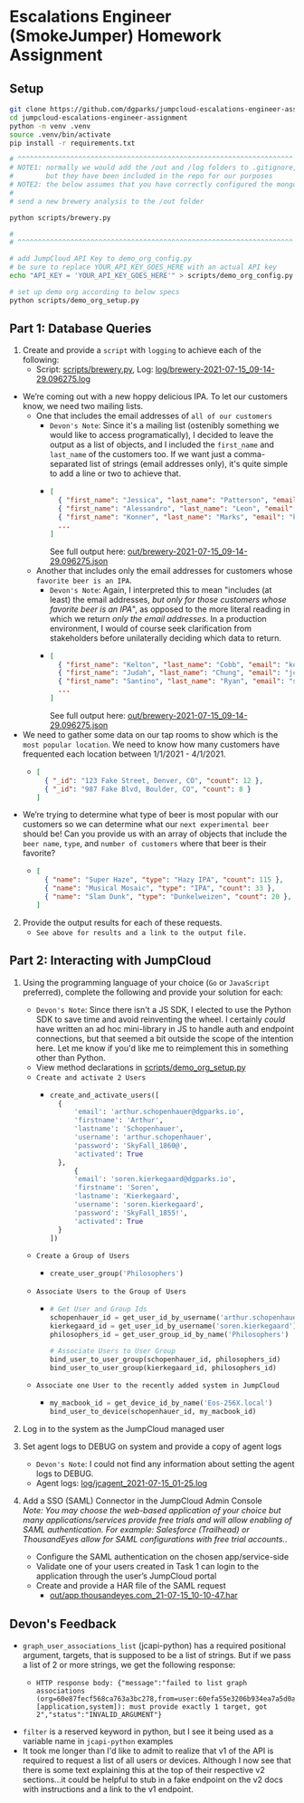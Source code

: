 # Escalations Engineer (SmokeJumper) Homework Assignment

## Setup
```bash
git clone https://github.com/dgparks/jumpcloud-escalations-engineer-assignment.git
cd jumpcloud-escalations-engineer-assignment
python -m venv .venv
source .venv/bin/activate
pip install -r requirements.txt

# ^^^^^^^^^^^^^^^^^^^^^^^^^^^^^^^^^^^^^^^^^^^^^^^^^^^^^^^^^^^^^^^^^^^^
# NOTE1: normally we would add the /out and /log folders to .gitignore,
#        but they have been included in the repo for our purposes
# NOTE2: the below assumes that you have correctly configured the mongodb
#
# send a new brewery analysis to the /out folder

python scripts/brewery.py

#
# ^^^^^^^^^^^^^^^^^^^^^^^^^^^^^^^^^^^^^^^^^^^^^^^^^^^^^^^^^^^^^^^^^^^^

# add JumpCloud API Key to demo_org_config.py
# be sure to replace YOUR_API_KEY_GOES_HERE with an actual API key
echo "API_KEY = 'YOUR_API_KEY_GOES_HERE'" > scripts/demo_org_config.py

# set up demo org according to below specs
python scripts/demo_org_setup.py
```
## Part 1: Database Queries
1. Create and provide a `script` with `logging` to achieve each of the following:
    - Script: [scripts/brewery.py](scripts/brewery.py), Log: [log/brewery-2021-07-15_09-14-29.096275.log](log/brewery-2021-07-15_09-14-29.096275.log)
  - We’re coming out with a new hoppy delicious IPA. To let our customers know, we need two mailing lists.
    - One that includes the email addresses of `all of our customers`
      - `Devon's Note`: Since it's a mailing list (ostenibly something we would like to access programatically), I decided to leave the output as a list of objects, and I included the `first_name` and `last_name` of the customers too. If we want just a comma-separated list of strings (email addresses only), it's quite simple to add a line or two to achieve that.
      - ```json
        [
          { "first_name": "Jessica", "last_name": "Patterson", "email": "jpatterson@notarealemail.com" },
          { "first_name": "Alessandro", "last_name": "Leon", "email": "aleon@notarealemail.com" },
          { "first_name": "Konner", "last_name": "Marks", "email": "kmarks@notarealemail.com" },
          ...
        ]
        ```
          See full output here: [out/brewery-2021-07-15_09-14-29.096275.json](out/brewery-2021-07-15_09-14-29.096275.json)
    - Another that includes only the email addresses for customers whose `favorite beer is an IPA`.
      - `Devon's Note`: Again, I interpreted this to mean "includes (at least) the email addresses, *but only for those customers whose favorite beer is an IPA*", as opposed to the more literal reading in which we return *only the email addresses*. In a production environment, I would of course seek clarification from stakeholders before unilaterally deciding which data to return.
      - ```json
        [
          { "first_name": "Kelton", "last_name": "Cobb", "email": "kcobb@notarealemail.com", "type": "IPA" },
          { "first_name": "Judah", "last_name": "Chung", "email": "jchung@notarealemail.com", "type": "IPA" },
          { "first_name": "Santino", "last_name": "Ryan", "email": "sryan@notarealemail.com", "type": "IPA" },
          ...
        ]
        ```
        See full output here: [out/brewery-2021-07-15_09-14-29.096275.json](out/brewery-2021-07-15_09-14-29.096275.json)
  - We need to gather some data on our tap rooms to show which is the `most popular location`. We need to know how many customers have frequented each location between 1/1/2021 - 4/1/2021.
    - ```json
      [ 
        { "_id": "123 Fake Street, Denver, CO", "count": 12 }, 
        { "_id": "987 Fake Blvd, Boulder, CO", "count": 8 } 
      ]
      ```
  - We’re trying to determine what type of beer is most popular with our customers so we can determine what our `next experimental beer` should be! Can you provide us with an array of objects that include the `beer name`, `type`, and `number of customers` where that beer is their favorite?
      - ```json
        [
          { "name": "Super Haze", "type": "Hazy IPA", "count": 115 }, 
          { "name": "Musical Mosaic", "type": "IPA", "count": 33 }, 
          { "name": "Slam Dunk", "type": "Dunkelweizen", "count": 20 },
        ]
        ```
2. Provide the output results for each of these requests.
    - `See above for results and a link to the output file.`

## Part 2: Interacting with JumpCloud
1. Using the programming language of your choice (`Go` or `JavaScript` preferred), complete the following and provide your solution for each:
   - `Devon's Note`: Since there isn't a JS SDK, I elected to use the Python SDK to save time and avoid reinventing the wheel. I certainly *could* have written an ad hoc mini-library in JS to handle auth and endpoint connections, but that seemed a bit outside the scope of the intention here. Let me know if you'd like me to reimplement this in something other than Python.
   - View method declarations in [scripts/demo_org_setup.py](scripts/demo_org_setup.py)
   - `Create and activate 2 Users`
      - ```python
        create_and_activate_users([
          {
              'email': 'arthur.schopenhauer@dgparks.io',
              'firstname': 'Arthur',
              'lastname': 'Schopenhauer',
              'username': 'arthur.schopenhauer',
              'password': 'SkyFall_1860@',
              'activated': True
          },
              {
              'email': 'soren.kierkegaard@dgparks.io',
              'firstname': 'Soren',
              'lastname': 'Kierkegaard',
              'username': 'soren.kierkegaard',
              'password': 'SkyFall_1855!',
              'activated': True
          }
        ])
        ```
   - `Create a Group of Users`
      - ```python
        create_user_group('Philosophers')
        ```
   - `Associate Users to the Group of Users`
      - ```python
        # Get User and Group Ids
        schopenhauer_id = get_user_id_by_username('arthur.schopenhauer')
        kierkegaard_id = get_user_id_by_username('soren.kierkegaard')
        philosophers_id = get_user_group_id_by_name('Philosophers')

        # Associate Users to User Group
        bind_user_to_user_group(schopenhauer_id, philosophers_id)
        bind_user_to_user_group(kierkegaard_id, philosophers_id)
        ```
   - `Associate one User to the recently added system in JumpCloud`
      - ```python
        my_macbook_id = get_device_id_by_name('Eos-256X.local')
        bind_user_to_device(schopenhauer_id, my_macbook_id)
        ```

2. Log in to the system as the JumpCloud managed user

3. Set agent logs to DEBUG on system and provide a copy of agent logs
    - `Devon's Note`: I could not find any information about setting the agent logs to DEBUG.
    - Agent logs: [log/jcagent_2021-07-15_01-25.log](log/jcagent_2021-07-15_01-25.log)

4. Add a SSO (SAML) Connector in the JumpCloud Admin Console  
*Note: You may choose the web-based application of your choice but many applications/services provide free trials and will allow enabling of SAML authentication. For example: Salesforce (Trailhead) or ThousandEyes allow for SAML configurations with free trial accounts.*. 
   - Configure the SAML authentication on the chosen app/service-side
   - Validate one of your users created in Task 1 can login to the application through the user’s JumpCloud portal
   - Create and provide a HAR file of the SAML request
      - [out/app.thousandeyes.com_21-07-15_10-10-47.har](out/app.thousandeyes.com_21-07-15_10-10-47.har)

## Devon's Feedback
- `graph_user_associations_list` (jcapi-python) has a required positional argument, targets, that is supposed to be a list of strings. But if we pass a list of 2 or more strings, we get the following response:
  - ```http
    HTTP response body: {"message":"failed to list graph associations (org=60e87fecf568ca763a3bc278,from=user:60efa55e3206b934ea7a5d0a,targets=[application,system]): must provide exactly 1 target, got 2","status":"INVALID_ARGUMENT"}
    ```
- `filter` is a reserved keyword in python, but I see it being used as a variable name in `jcapi-python` examples
- It took me longer than I'd like to admit to realize that v1 of the API is required to request a list of all users or devices. Although I now see that there is some text explaining this at the top of their respective v2 sections...it could be helpful to stub in a fake endpoint on the v2 docs with instructions and a link to the v1 endpoint.


